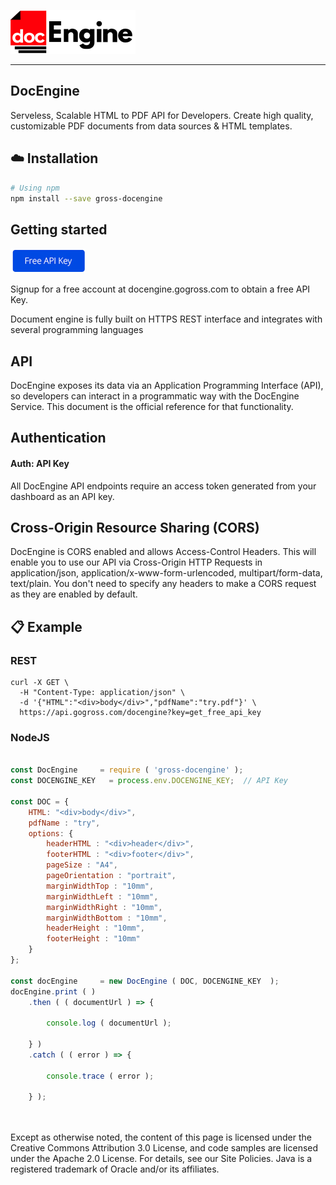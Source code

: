 ![DocEngine](https://raw.githubusercontent.com/GoGross/gross-docengine/master/docengine.png)

---
## DocEngine

Serveless, Scalable HTML to PDF API for Developers. Create high quality, customizable PDF documents from data sources & HTML templates.

## :cloud: Installation

```sh
# Using npm
npm install --save gross-docengine

```

## Getting started

[![DocEngine](https://raw.githubusercontent.com/GoGross/fincharts/master/free-key.jpg)](https://cloud.gogross.com)

Signup for a free account at docengine.gogross.com to obtain a free API Key.

Document engine is fully built on HTTPS REST interface and integrates with several programming languages

## API

DocEngine exposes its data via an Application Programming Interface (API), so developers can interact in a programmatic way with the DocEngine Service. This document is the official reference for that functionality.

## Authentication

#### Auth: API Key
All DocEngine API endpoints require an access token generated from your dashboard as an API key.

## Cross-Origin Resource Sharing (CORS) 

DocEngine is CORS enabled and allows Access-Control Headers. This will enable you to use our API via Cross-Origin HTTP Requests in application/json, application/x-www-form-urlencoded, multipart/form-data, text/plain. You don't need to specify any headers to make a CORS request as they are enabled by default.

## :clipboard: Example

### REST

```
curl -X GET \
  -H "Content-Type: application/json" \
  -d '{"HTML":"<div>body</div>","pdfName":"try.pdf"}' \
  https://api.gogross.com/docengine?key=get_free_api_key
```

### NodeJS

```js

const DocEngine     = require ( 'gross-docengine' );
const DOCENGINE_KEY   = process.env.DOCENGINE_KEY;  // API Key

const DOC = {
	HTML: "<div>body</div>",
	pdfName : "try",
	options: {
		headerHTML : "<div>header</div>",
		footerHTML : "<div>footer</div>",
		pageSize : "A4",
		pageOrientation : "portrait",
		marginWidthTop : "10mm",
		marginWidthLeft : "10mm",
		marginWidthRight : "10mm",
		marginWidthBottom : "10mm",
		headerHeight : "10mm",
		footerHeight : "10mm"
	}
};

const docEngine     = new DocEngine ( DOC, DOCENGINE_KEY  );
docEngine.print ( )
	.then ( ( documentUrl ) => {
		
		console.log ( documentUrl );
		
	} )
	.catch ( ( error ) => {
		
		console.trace ( error );
		
	} );




```

Except as otherwise noted, the content of this page is licensed under the Creative Commons Attribution 3.0 License, and code samples are licensed under the Apache 2.0 License. For details, see our Site Policies. Java is a registered trademark of Oracle and/or its affiliates.





